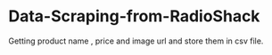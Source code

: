 # Data-Scraping-from-RadioShack
Getting product name , price and image url and store them in csv file.
